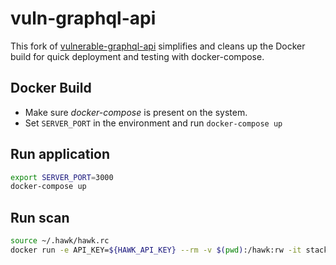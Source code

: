 # vuln-graphql-api

This fork of [vulnerable-graphql-api](https://github.com/CarveSystems/vulnerable-graphql-api) simplifies 
and cleans up the Docker build for quick deployment and testing with docker-compose. 

## Docker Build

 - Make sure _docker-compose_ is present on the system.
 - Set `SERVER_PORT` in the environment and run `docker-compose up` 
 

## Run application
```bash
export SERVER_PORT=3000
docker-compose up
```

## Run scan
```sh
source ~/.hawk/hawk.rc
docker run -e API_KEY=${HAWK_API_KEY} --rm -v $(pwd):/hawk:rw -it stackhawk/hawkscan:latest
```
